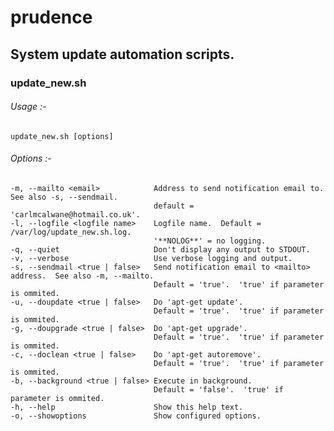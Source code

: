# prudence

## System update automation scripts.

### update_new.sh
###### Usage :- 

	update_new.sh [options]

###### Options :- 

	-m, --mailto <email>            Address to send notification email to.  See also -s, --sendmail.
    								default = 'carlmcalwane@hotmail.co.uk'.
	-l, --logfile <logfile name>	Logfile name.  Default =  /var/log/update_new.sh.log.  
									'**NOLOG**' = no logging.
	-q, --quiet                     Don't display any output to STDOUT.
	-v, --verbose                   Use verbose logging and output.
	-s, --sendmail <true | false>   Send notification email to <mailto> address.  See also -m, --mailto.
									Default = 'true'.  'true' if parameter is ommited.
	-u, --doupdate <true | false>   Do 'apt-get update'.  
									Default = 'true'.  'true' if parameter is ommited.
	-g, --doupgrade <true | false>  Do 'apt-get upgrade'.
									Default = 'true'.  'true' if parameter is ommited.
	-c, --doclean <true | false>    Do 'apt-get autoremove'.
									Default = 'true'.  'true' if parameter is ommited.
	-b, --background <true | false> Execute in background.
									Default = 'false'.  'true' if parameter is ommited.
	-h, --help                      Show this help text.
	-o, --showoptions               Show configured options.
